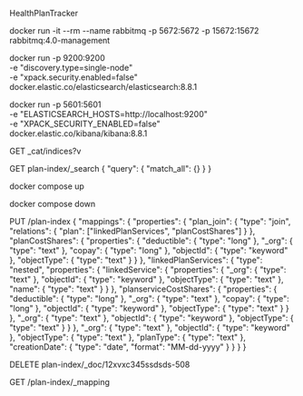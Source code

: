 HealthPlanTracker


docker run -it --rm --name rabbitmq -p 5672:5672 -p 15672:15672 rabbitmq:4.0-management

docker run -p 9200:9200 \
-e "discovery.type=single-node" \
-e "xpack.security.enabled=false" \
docker.elastic.co/elasticsearch/elasticsearch:8.8.1


docker run -p 5601:5601 \
-e "ELASTICSEARCH_HOSTS=http://localhost:9200" \
-e "XPACK_SECURITY_ENABLED=false" \
docker.elastic.co/kibana/kibana:8.8.1


GET _cat/indices?v

GET plan-index/_search
{
"query": {
"match_all": {}
}
}


docker compose up

docker compose down




PUT /plan-index
{
"mappings": {
"properties": {
"plan_join": {
"type": "join",
"relations": {
"plan": ["linkedPlanServices", "planCostShares"]
}
},
"planCostShares": {
"properties": {
"deductible": { "type": "long" },
"_org": { "type": "text" },
"copay": { "type": "long" },
"objectId": { "type": "keyword" },
"objectType": { "type": "text" }
}
},
"linkedPlanServices": {
"type": "nested",
"properties": {
"linkedService": {
"properties": {
"_org": { "type": "text" },
"objectId": { "type": "keyword" },
"objectType": { "type": "text" },
"name": { "type": "text" }
}
},
"planserviceCostShares": {
"properties": {
"deductible": { "type": "long" },
"_org": { "type": "text" },
"copay": { "type": "long" },
"objectId": { "type": "keyword" },
"objectType": { "type": "text" }
}
},
"_org": { "type": "text" },
"objectId": { "type": "keyword" },
"objectType": { "type": "text" }
}
},
"_org": { "type": "text" },
"objectId": { "type": "keyword" },
"objectType": { "type": "text" },
"planType": { "type": "text" },
"creationDate": {
"type": "date",
"format": "MM-dd-yyyy"
}
}
}
}


DELETE plan-index/_doc/12xvxc345ssdsds-508

GET /plan-index/_mapping